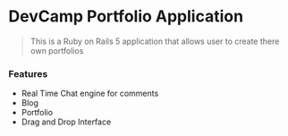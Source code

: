 # DevCamp Portfolio Application

> This is a Ruby on Rails 5 application that allows user to create there own portfolios

### Features

- Real Time Chat engine for comments
- Blog
- Portfolio
- Drag and Drop Interface
